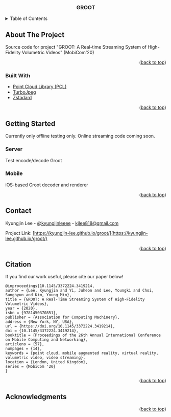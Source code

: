 <div id="top"></div>

<!-- PROJECT LOGO -->
<br />
<div align="center">
  <h3 align="center">GROOT</h3>
</div>



<!-- TABLE OF CONTENTS -->
<details>
  <summary>Table of Contents</summary>
  <ol>
    <li>
      <a href="#about-the-project">About The Project</a>
      <ul>
        <li><a href="#built-with">Built With</a></li>
      </ul>
    </li>
    <li>
      <a href="#getting-started">Getting Started</a>
      <ul>
        <li><a href="#prerequisites">Prerequisites</a></li>
        <li><a href="#installation">Installation</a></li>
      </ul>
    </li>
    <li><a href="#contact">Contact</a></li>
    <li><a href="#citation">Citation</a></li>
    <li><a href="#acknowledgments">Acknowledgments</a></li>
  </ol>
</details>



<!-- ABOUT THE PROJECT -->
## About The Project
Source code for project "GROOT: A Real-time Streaming System of High-Fidelity Volumetric Videos" (MobiCom'20)


<p align="right">(<a href="#top">back to top</a>)</p>



### Built With

* [Point Cloud Library (PCL)](https://pointclouds.org/)
* [TurboJpeg](https://libjpeg-turbo.org/)
* [Zstadard](https://github.com/facebook/zstd)

<p align="right">(<a href="#top">back to top</a>)</p>



<!-- GETTING STARTED -->
## Getting Started
Currently only offline testing only. Online streaming code coming soon.

### Server
Test encode/decode Groot

### Mobile
iOS-based Groot decoder and renderer

<p align="right">(<a href="#top">back to top</a>)</p>


<!-- CONTACT -->
## Contact

Kyungjin Lee - [@kyungjinleeee](https://twitter.com/kyungjinleeee) - kjlee818@gmail.com

Project Link: [https://kyungjin-lee.github.io/groot/](https://kyungjin-lee.github.io/groot/)

<p align="right">(<a href="#top">back to top</a>)</p>


## Citation

If you find our work useful, please cite our paper below!
```
@inproceedings{10.1145/3372224.3419214,
author = {Lee, Kyungjin and Yi, Juheon and Lee, Youngki and Choi, Sunghyun and Kim, Young Min},
title = {GROOT: A Real-Time Streaming System of High-Fidelity Volumetric Videos},
year = {2020},
isbn = {9781450370851},
publisher = {Association for Computing Machinery},
address = {New York, NY, USA},
url = {https://doi.org/10.1145/3372224.3419214},
doi = {10.1145/3372224.3419214},
booktitle = {Proceedings of the 26th Annual International Conference on Mobile Computing and Networking},
articleno = {57},
numpages = {14},
keywords = {point cloud, mobile augmented reality, virtual reality, volumetric video, video streaming},
location = {London, United Kingdom},
series = {MobiCom '20}
}
```
<!-- ADD your bibtex -->
<p align="right">(<a href="#top">back to top</a>)</p>

<!-- ACKNOWLEDGMENTS -->
## Acknowledgments

<p align="right">(<a href="#top">back to top</a>)</p>

